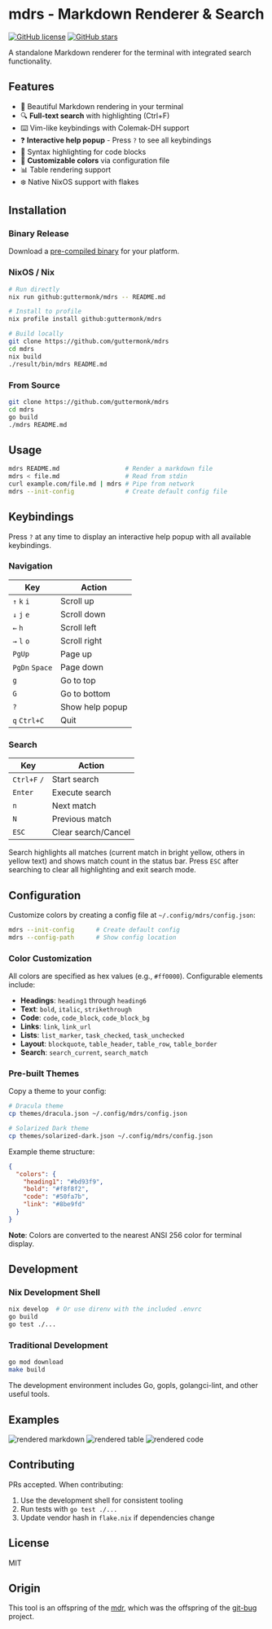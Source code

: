 # mdrs - Markdown Renderer & Search

[![GitHub license](https://img.shields.io/github/license/guttermonk/mdrs.svg?style=for-the-badge)](https://github.com/guttermonk/mdrs/blob/master/LICENSE)
[![GitHub stars](https://img.shields.io/github/stars/guttermonk/mdrs?style=for-the-badge)](https://github.com/guttermonk/mdrs/stargazers)

A standalone Markdown renderer for the terminal with integrated search functionality.

## Features

- 📖 Beautiful Markdown rendering in your terminal
- 🔍 **Full-text search** with highlighting (Ctrl+F)
- ⌨️ Vim-like keybindings with Colemak-DH support
- ❓ **Interactive help popup** - Press `?` to see all keybindings
- 🎨 Syntax highlighting for code blocks
- 🎨 **Customizable colors** via configuration file
- 📊 Table rendering support
- ❄️ Native NixOS support with flakes

## Installation

### Binary Release
Download a [pre-compiled binary](https://github.com/guttermonk/mdrs/releases/latest) for your platform.

### NixOS / Nix
```bash
# Run directly
nix run github:guttermonk/mdrs -- README.md

# Install to profile
nix profile install github:guttermonk/mdrs

# Build locally
git clone https://github.com/guttermonk/mdrs
cd mdrs
nix build
./result/bin/mdrs README.md
```

### From Source
```bash
git clone https://github.com/guttermonk/mdrs
cd mdrs
go build
./mdrs README.md
```

## Usage

```bash
mdrs README.md                  # Render a markdown file
mdrs < file.md                  # Read from stdin
curl example.com/file.md | mdrs # Pipe from network
mdrs --init-config              # Create default config file
```

## Keybindings

Press `?` at any time to display an interactive help popup with all available keybindings.

### Navigation
| Key | Action |
|-----|--------|
| `↑` `k` `i` | Scroll up |
| `↓` `j` `e` | Scroll down |
| `←` `h` | Scroll left |
| `→` `l` `o` | Scroll right |
| `PgUp` | Page up |
| `PgDn` `Space` | Page down |
| `g` | Go to top |
| `G` | Go to bottom |
| `?` | Show help popup |
| `q` `Ctrl+C` | Quit |

### Search
| Key | Action |
|-----|--------|
| `Ctrl+F` `/` | Start search |
| `Enter` | Execute search |
| `n` | Next match |
| `N` | Previous match |
| `ESC` | Clear search/Cancel |

Search highlights all matches (current match in bright yellow, others in yellow text) and shows match count in the status bar. Press `ESC` after searching to clear all highlighting and exit search mode.

## Configuration

Customize colors by creating a config file at `~/.config/mdrs/config.json`:

```bash
mdrs --init-config      # Create default config
mdrs --config-path      # Show config location
```

### Color Customization

All colors are specified as hex values (e.g., `#ff0000`). Configurable elements include:
- **Headings**: `heading1` through `heading6`  
- **Text**: `bold`, `italic`, `strikethrough`
- **Code**: `code`, `code_block`, `code_block_bg`
- **Links**: `link`, `link_url`
- **Lists**: `list_marker`, `task_checked`, `task_unchecked`
- **Layout**: `blockquote`, `table_header`, `table_row`, `table_border`
- **Search**: `search_current`, `search_match`

### Pre-built Themes

Copy a theme to your config:
```bash
# Dracula theme
cp themes/dracula.json ~/.config/mdrs/config.json

# Solarized Dark theme  
cp themes/solarized-dark.json ~/.config/mdrs/config.json
```

Example theme structure:
```json
{
  "colors": {
    "heading1": "#bd93f9",
    "bold": "#f8f8f2",
    "code": "#50fa7b",
    "link": "#8be9fd"
  }
}
```

**Note**: Colors are converted to the nearest ANSI 256 color for terminal display.

## Development

### Nix Development Shell
```bash
nix develop  # Or use direnv with the included .envrc
go build
go test ./...
```

### Traditional Development
```bash
go mod download
make build
```

The development environment includes Go, gopls, golangci-lint, and other useful tools.

## Examples

![rendered markdown](examples/markdown.png)
![rendered table](examples/table.png)
![rendered code](examples/code.png)

## Contributing

PRs accepted. When contributing:
1. Use the development shell for consistent tooling
2. Run tests with `go test ./...`
3. Update vendor hash in `flake.nix` if dependencies change

## License

MIT

## Origin

This tool is an offspring of the [mdr](https://github.com/MichaelMure/mdr), which was the offspring of the [git-bug](https://github.com/MichaelMure/git-bug) project.
